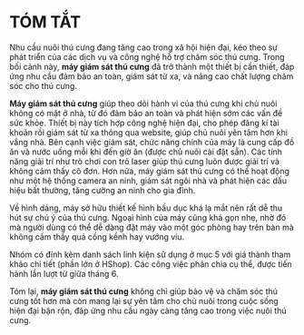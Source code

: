 
# TÓM TẮT

Nhu cầu nuôi thú cưng đang tăng cao trong xã hội hiện đại, kéo theo sự phát triển của các dịch vụ và công nghệ hỗ trợ chăm sóc thú cưng. Trong bối cảnh này, **máy giám sát thú cưng** đã trở thành một thiết bị cần thiết, đáp ứng nhu cầu đảm bảo an toàn, giám sát từ xa, và nâng cao chất lượng chăm sóc cho thú cưng.

**Máy giám sát thú cưng** giúp theo dõi hành vi của thú cưng khi chủ nuôi không có mặt ở nhà, từ đó đảm bảo an toàn và phát hiện sớm các vấn đề sức khỏe. Thiết bị này tích hợp công nghệ hiện đại, cho phép đăng kí tài khoản rồi giám sát từ xa thông qua website, giúp chủ nuôi yên tâm hơn khi vắng nhà. 
Bên cạnh việc giám sát, chức năng chính của máy là cung cấp đồ ăn và nước uống mỗi khi đến giờ ăn (được chủ nuôi cài đặt sẵn). Các tính năng giải trí như trò chơi con trỏ laser giúp thú cưng luôn được giải trí và không cảm thấy cô đơn. Hơn nữa, máy giám sát thú cưng có thể hoạt động như một hệ thống camera an ninh, giám sát ngôi nhà và phát hiện các dấu hiệu bất thường, tăng cường an ninh cho gia đình.

Về hình dáng, máy sở hữu thiết kế hình bầu dục khá lạ mắt nên rất dễ thu hút sự chú ý của thú cưng. Ngoại hình của máy cũng khá gọn nhẹ, nhờ đó mà người dùng có thể dễ dàng đặt máy vào một góc phòng hay trên bàn mà không cảm thấy quá cồng kềnh hay vướng víu.

Nhóm có đính kèm danh sách linh kiện sử dụng ở mục 5 với giá thành tham khảo chi tiết (phần lớn ở HShop). Các công việc phân chia cụ thể, được tiến hành lần lượt từ giữa tháng 6.  

Tóm lại, **máy giám sát thú cưng** không chỉ giúp bảo vệ và chăm sóc thú cưng tốt hơn mà còn mang lại sự yên tâm cho chủ nuôi trong cuộc sống hiện đại bận rộn, đáp ứng nhu cầu ngày càng tăng cao trong việc nuôi thú cưng.

